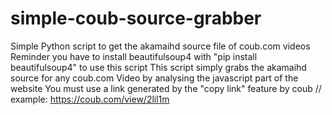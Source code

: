 # simple-coub-source-grabber
Simple Python script to get the akamaihd source file of coub.com videos
Reminder you have to install beautifulsoup4 with "pip install beautifulsoup4" to use this script
This script simply grabs the akamaihd source for any coub.com Video by analysing the javascript part of the website
You must use a link generated by the "copy link" feature by coub // example: https://coub.com/view/2lil1m 

